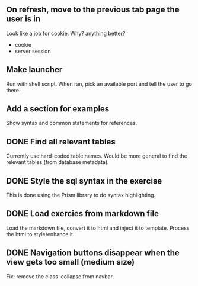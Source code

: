 ## On refresh, move to the previous tab page the user is in
Look like a job for cookie. Why? anything better?
- cookie
- server session

## Make launcher
Run with shell script.
When ran, pick an available port and tell the user to go there.

## Add a section for examples
Show syntax and common statements for references.

## DONE Find all relevant tables
Currently use hard-coded table names.
Would be more general to find the relevant tables (from database metadata).

## DONE Style the sql syntax in the exercise
This is done using the Prism library to do syntax highlighting.

## DONE Load exercies from markdown file
Load the markdown file, convert it to html and inject it to template.
Process the html to style/enhance it.

## DONE Navigation buttons disappear when the view gets too small (medium size)
Fix: remove the class .collapse from navbar.